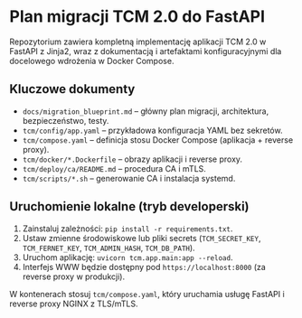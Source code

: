 # Plan migracji TCM 2.0 do FastAPI

Repozytorium zawiera kompletną implementację aplikacji TCM 2.0 w FastAPI z Jinja2, wraz z dokumentacją i artefaktami konfiguracyjnymi dla docelowego wdrożenia w Docker Compose.

## Kluczowe dokumenty
* `docs/migration_blueprint.md` – główny plan migracji, architektura, bezpieczeństwo, testy.
* `tcm/config/app.yaml` – przykładowa konfiguracja YAML bez sekretów.
* `tcm/compose.yaml` – definicja stosu Docker Compose (aplikacja + reverse proxy).
* `tcm/docker/*.Dockerfile` – obrazy aplikacji i reverse proxy.
* `tcm/deploy/ca/README.md` – procedura CA i mTLS.
* `tcm/scripts/*.sh` – generowanie CA i instalacja systemd.

## Uruchomienie lokalne (tryb developerski)
1. Zainstaluj zależności: `pip install -r requirements.txt`.
2. Ustaw zmienne środowiskowe lub pliki secrets (`TCM_SECRET_KEY`, `TCM_FERNET_KEY`, `TCM_ADMIN_HASH`, `TCM_DB_PATH`).
3. Uruchom aplikację: `uvicorn tcm.app.main:app --reload`.
4. Interfejs WWW będzie dostępny pod `https://localhost:8000` (za reverse proxy w produkcji).

W kontenerach stosuj `tcm/compose.yaml`, który uruchamia usługę FastAPI i reverse proxy NGINX z TLS/mTLS.
